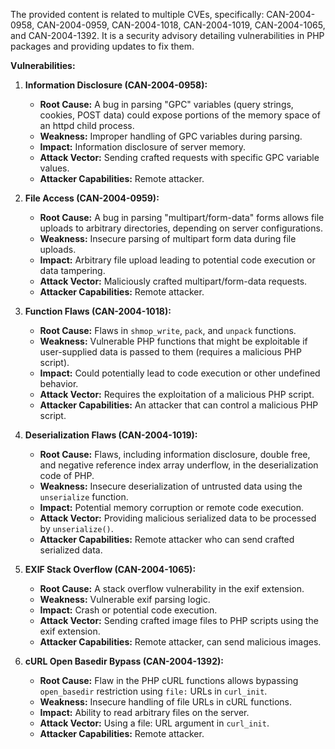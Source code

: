 The provided content is related to multiple CVEs, specifically: CAN-2004-0958, CAN-2004-0959, CAN-2004-1018, CAN-2004-1019, CAN-2004-1065, and CAN-2004-1392. It is a security advisory detailing vulnerabilities in PHP packages and providing updates to fix them.

**Vulnerabilities:**

1.  **Information Disclosure (CAN-2004-0958):**
    *   **Root Cause:** A bug in parsing "GPC" variables (query strings, cookies, POST data) could expose portions of the memory space of an httpd child process.
    *   **Weakness:** Improper handling of GPC variables during parsing.
    *   **Impact:**  Information disclosure of server memory.
    *   **Attack Vector:** Sending crafted requests with specific GPC variable values.
    *   **Attacker Capabilities:** Remote attacker.

2.  **File Access (CAN-2004-0959):**
    *   **Root Cause:** A bug in parsing "multipart/form-data" forms allows file uploads to arbitrary directories, depending on server configurations.
    *   **Weakness:** Insecure parsing of multipart form data during file uploads.
    *   **Impact:** Arbitrary file upload leading to potential code execution or data tampering.
    *  **Attack Vector:** Maliciously crafted multipart/form-data requests.
    *   **Attacker Capabilities:** Remote attacker.

3.  **Function Flaws (CAN-2004-1018):**
    *   **Root Cause:** Flaws in `shmop_write`, `pack`, and `unpack` functions.
    *   **Weakness:** Vulnerable PHP functions that might be exploitable if user-supplied data is passed to them (requires a malicious PHP script).
    *   **Impact:** Could potentially lead to code execution or other undefined behavior.
    *   **Attack Vector:** Requires the exploitation of a malicious PHP script.
    *   **Attacker Capabilities:**  An attacker that can control a malicious PHP script.

4.  **Deserialization Flaws (CAN-2004-1019):**
    *   **Root Cause:** Flaws, including information disclosure, double free, and negative reference index array underflow, in the deserialization code of PHP.
    *   **Weakness:** Insecure deserialization of untrusted data using the `unserialize` function.
    *   **Impact:** Potential memory corruption or remote code execution.
    *   **Attack Vector:** Providing malicious serialized data to be processed by `unserialize()`.
    *  **Attacker Capabilities:** Remote attacker who can send crafted serialized data.

5. **EXIF Stack Overflow (CAN-2004-1065):**
    *   **Root Cause:** A stack overflow vulnerability in the exif extension.
    *  **Weakness:** Vulnerable exif parsing logic.
    *   **Impact:** Crash or potential code execution.
    *  **Attack Vector:** Sending crafted image files to PHP scripts using the exif extension.
    *   **Attacker Capabilities:**  Remote attacker, can send malicious images.

6. **cURL Open Basedir Bypass (CAN-2004-1392):**
    *   **Root Cause:** Flaw in the PHP cURL functions allows bypassing `open_basedir` restriction using `file:` URLs in `curl_init`.
    *   **Weakness:** Insecure handling of file URLs in cURL functions.
    *   **Impact:** Ability to read arbitrary files on the server.
    *   **Attack Vector:** Using a file: URL argument in `curl_init`.
    *   **Attacker Capabilities:** Remote attacker.